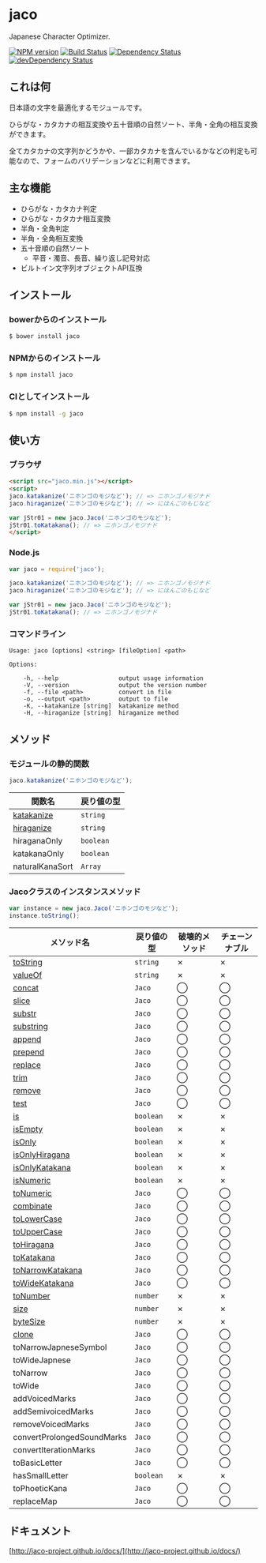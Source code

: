 jaco
====

Japanese Character Optimizer.

[![NPM version](https://badge.fury.io/js/jaco.svg)](http://badge.fury.io/js/jaco)
[![Build Status](https://travis-ci.org/jaco-project/jaco-js.svg)](https://travis-ci.org/jaco-project/jaco-js)
[![Dependency Status](https://david-dm.org/jaco-project/jaco-js.svg)](https://david-dm.org/jaco-project/jaco-js)
[![devDependency Status](https://david-dm.org/jaco-project/jaco-js/dev-status.svg)](https://david-dm.org/jaco-project/jaco-js#info=devDependencies)

## これは何

日本語の文字を最適化するモジュールです。

ひらがな・カタカナの相互変換や五十音順の自然ソート、半角・全角の相互変換ができます。

全てカタカナの文字列かどうかや、一部カタカナを含んでいるかなどの判定も可能なので、フォームのバリデーションなどに利用できます。

## 主な機能

- ひらがな・カタカナ判定
- ひらがな・カタカナ相互変換
- 半角・全角判定
- 半角・全角相互変換
- 五十音順の自然ソート
  - 平音・濁音、長音、繰り返し記号対応
- ビルトイン文字列オブジェクトAPI互換

## インストール

### bowerからのインストール

```sh
$ bower install jaco
```

### NPMからのインストール

```sh
$ npm install jaco
```

### CIとしてインストール

```sh
$ npm install -g jaco
```

## 使い方

### ブラウザ

```html
<script src="jaco.min.js"></script>
<script>
jaco.katakanize('ニホンゴのモジなど'); // => ニホンゴノモジナド
jaco.hiraganize('ニホンゴのモジなど'); // => にほんごのもじなど

var jStr01 = new jaco.Jaco('ニホンゴのモジなど');
jStr01.toKatakana(); // => ニホンゴノモジナド
</script>
```

### Node.js

```javascript
var jaco = require('jaco');

jaco.katakanize('ニホンゴのモジなど'); // => ニホンゴノモジナド
jaco.hiraganize('ニホンゴのモジなど'); // => にほんごのもじなど

var jStr01 = new jaco.Jaco('ニホンゴのモジなど');
jStr01.toKatakana(); // => ニホンゴノモジナド
```

### コマンドライン

```
Usage: jaco [options] <string> [fileOption] <path>

Options:

    -h, --help                 output usage information
    -V, --version              output the version number
    -f, --file <path>          convert in file
    -o, --output <path>        output to file
    -K, --katakanize [string]  katakanize method
    -H, --hiraganize [string]  hiraganize method
```

## メソッド

### モジュールの静的関数

```javascript
jaco.katakanize('ニホンゴのモジなど');
```

関数名|戻り値の型
---|---
[katakanize](http://yusukehirao.github.io/jaco/docs/modules/jaco.html#katakanize)|`string`
[hiraganize](http://yusukehirao.github.io/jaco/docs/modules/jaco.html#hiraganize)|`string`
hiraganaOnly|`boolean`
katakanaOnly|`boolean`
naturalKanaSort|`Array`

### Jacoクラスのインスタンスメソッド

```javascript
var instance = new jaco.Jaco('ニホンゴのモジなど');
instance.toString();
```

メソッド名|戻り値の型|破壊的メソッド|チェーンナブル
---|---|---|---
[toString](http://yusukehirao.github.io/jaco/docs/classes/jaco.jaco.html#tostring)|`string`|✗|✗
[valueOf](http://yusukehirao.github.io/jaco/docs/classes/jaco.jaco.html#valueof)|`string`|✗|✗
[concat](http://yusukehirao.github.io/jaco/docs/classes/jaco.jaco.html#concat)|`Jaco`|◯|◯
[slice](http://yusukehirao.github.io/jaco/docs/classes/jaco.jaco.html#slice)|`Jaco`|◯|◯
[substr](http://yusukehirao.github.io/jaco/docs/classes/jaco.jaco.html#substr)|`Jaco`|◯|◯
[substring](http://yusukehirao.github.io/jaco/docs/classes/jaco.jaco.html#substring)|`Jaco`|◯|◯
[append](http://yusukehirao.github.io/jaco/docs/classes/jaco.jaco.html#append)|`Jaco`|◯|◯
[prepend](http://yusukehirao.github.io/jaco/docs/classes/jaco.jaco.html#prepend)|`Jaco`|◯|◯
[replace](http://yusukehirao.github.io/jaco/docs/classes/jaco.jaco.html#replace)|`Jaco`|◯|◯
[trim](http://yusukehirao.github.io/jaco/docs/classes/jaco.jaco.html#trim)|`Jaco`|◯|◯
[remove](http://yusukehirao.github.io/jaco/docs/classes/jaco.jaco.html#remove)|`Jaco`|◯|◯
[test](http://yusukehirao.github.io/jaco/docs/classes/jaco.jaco.html#test)|`Jaco`|◯|◯
[is](http://yusukehirao.github.io/jaco/docs/classes/jaco.jaco.html#is)|`boolean`|✗|✗
[isEmpty](http://yusukehirao.github.io/jaco/docs/classes/jaco.jaco.html#isempty)|`boolean`|✗|✗
[isOnly](http://yusukehirao.github.io/jaco/docs/classes/jaco.jaco.html#isonly)|`boolean`|✗|✗
[isOnlyHiragana](http://yusukehirao.github.io/jaco/docs/classes/jaco.jaco.html#isonlyhiragana)|`boolean`|✗|✗
[isOnlyKatakana](http://yusukehirao.github.io/jaco/docs/classes/jaco.jaco.html#isonlykatakana)|`boolean`|✗|✗
[isNumeric](http://yusukehirao.github.io/jaco/docs/classes/jaco.jaco.html#isnumeric)|`boolean`|✗|✗
[toNumeric](http://yusukehirao.github.io/jaco/docs/classes/jaco.jaco.html#tonumeric)|`Jaco`|◯|◯
[combinate](http://yusukehirao.github.io/jaco/docs/classes/jaco.jaco.html#combinate)|`Jaco`|◯|◯
[toLowerCase](http://yusukehirao.github.io/jaco/docs/classes/jaco.jaco.html#tolowercase)|`Jaco`|◯|◯
[toUpperCase](http://yusukehirao.github.io/jaco/docs/classes/jaco.jaco.html#touppercase)|`Jaco`|◯|◯
[toHiragana](http://yusukehirao.github.io/jaco/docs/classes/jaco.jaco.html#tohiragana)|`Jaco`|◯|◯
[toKatakana](http://yusukehirao.github.io/jaco/docs/classes/jaco.jaco.html#tokatakana)|`Jaco`|◯|◯
[toNarrowKatakana](http://yusukehirao.github.io/jaco/docs/classes/jaco.jaco.html#tonarrowkatakana)|`Jaco`|◯|◯
[toWideKatakana](http://yusukehirao.github.io/jaco/docs/classes/jaco.jaco.html#towidekatakana)|`Jaco`|◯|◯
[toNumber](http://yusukehirao.github.io/jaco/docs/classes/jaco.jaco.html#tonumber)|`number`|✗|✗
[size](http://yusukehirao.github.io/jaco/docs/classes/jaco.jaco.html#size)|`number`|✗|✗
[byteSize](http://yusukehirao.github.io/jaco/docs/classes/jaco.jaco.html#bytesize)|`number`|✗|✗
[clone](http://yusukehirao.github.io/jaco/docs/classes/jaco.jaco.html#clone)|`Jaco`|◯|◯
toNarrowJapneseSymbol|`Jaco`|◯|◯
toWideJapnese|`Jaco`|◯|◯
toNarrow|`Jaco`|◯|◯
toWide|`Jaco`|◯|◯
addVoicedMarks|`Jaco`|◯|◯
addSemivoicedMarks|`Jaco`|◯|◯
removeVoicedMarks|`Jaco`|◯|◯
convertProlongedSoundMarks|`Jaco`|◯|◯
convertIterationMarks|`Jaco`|◯|◯
toBasicLetter|`Jaco`|◯|◯
hasSmallLetter|`boolean`|✗|✗
toPhoeticKana|`Jaco`|◯|◯
replaceMap|`Jaco`|◯|◯

## ドキュメント

[http://jaco-project.github.io/docs/](http://jaco-project.github.io/docs/)